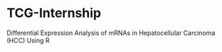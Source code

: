 # TCG-Internship
Differential Expression Analysis of mRNAs in Hepatocellular Carcinoma (HCC) Using R
